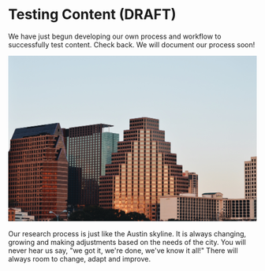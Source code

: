 # Testing Content (DRAFT)

We have just begun developing our own process and workflow to successfully test content. Check back. We will document our process soon!

![Austin Skyline](../.gitbook/assets/morgan-von-gunten-vkrasm6os-w-unsplash.jpg)

Our research process is just like the Austin skyline. It is always changing, growing and making adjustments based on the needs of the city. You will never hear us say, "we got it, we're done, we've know it all!" There will always room to change, adapt and improve.
